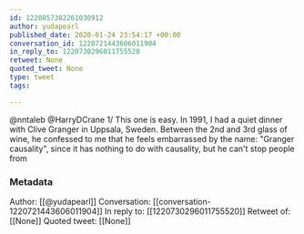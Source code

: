 ```yaml
---
id: 1220857382261030912
author: yudapearl
published_date: 2020-01-24 23:54:17 +00:00
conversation_id: 1220721443606011904
in_reply_to: 1220730296011755520
retweet: None
quoted_tweet: None
type: tweet
tags:

---
```


@nntaleb @HarryDCrane 1/ This one is easy. In 1991, I had a quiet dinner with Clive Granger in Uppsala, Sweden. Between the 2nd and 3rd glass of wine, he confessed to me that he feels embarrassed by the name: "Granger causality", since it has nothing to do with causality, but he can't stop people from

### Metadata

Author: [[@yudapearl]]
Conversation: [[conversation-1220721443606011904]]
In reply to: [[1220730296011755520]]
Retweet of: [[None]]
Quoted tweet: [[None]]
